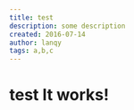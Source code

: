 ```yaml
---
title: test
description: some description
created: 2016-07-14
author: lanqy
tags: a,b,c
---
```


# test It works!
